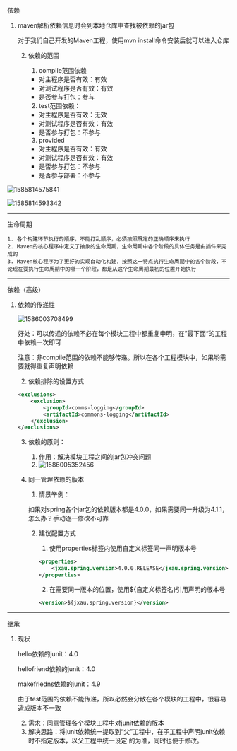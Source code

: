 依赖

 1. maven解析依赖信息时会到本地仓库中查找被依赖的jar包

    对于我们自己开发的Maven工程，使用mvn install命令安装后就可以进入仓库

	2. 依赖的范围

    	1. compile范围依赖
        * 对主程序是否有效：有效
        * 对测试程序是否有效：有效
        * 是否参与打包：参与
    	2. test范围依赖：
        - 对主程序是否有效：无效
        - 对测试程序是否有效：有效
        - 是否参与打包：不参与
    	3. provided
        - 对主程序是否有效：有效
        - 对测试程序是否有效：有效
        - 是否参与打包：不参与
        - 是否参与部署：不参与

![1585814575841](C:\Users\hl2333\AppData\Roaming\Typora\typora-user-images\1585814575841.png)

![1585814593342](C:\Users\hl2333\AppData\Roaming\Typora\typora-user-images\1585814593342.png)

------------------------------

生命周期

	1. 各个构建环节执行的顺序，不能打乱顺序，必须按照既定的正确顺序来执行
 	2. Maven的核心程序中定义了抽象的生命周期，生命周期中各个阶段的具体任务是由插件来完成的
 	3. Maven核心程序为了更好的实现自动化构建，按照这一特点执行生命周期中的各个阶段，不论现在要执行生命周期中的哪一个阶段，都是从这个生命周期最初的位置开始执行



-------------------



依赖（高级）

 1. 依赖的传递性

    ![1586003708499](C:\Users\hl2333\AppData\Roaming\Typora\typora-user-images\1586003708499.png)

    好处：可以传递的依赖不必在每个模块工程中都重复申明，在”最下面“的工程中依赖一次即可

    注意：非compile范围的依赖不能够传递。所以在各个工程模块中，如果哟需要就得重复声明依赖

	2. 依赖排除的设置方式

    ```xml
    <exclusions>
    	<exclusion>
        	<groupId>comms-logging</groupId>
            <artifactId>commons-logging</artifactId>
        </exclusion>
    </exclusions>
    ```

	3. 依赖的原则：

    	1. 作用：解决模块工程之间的jar包冲突问题
    	2. ![1586005352456](C:\Users\hl2333\AppData\Roaming\Typora\typora-user-images\1586005352456.png)

	4. 同一管理依赖的版本

    	1. 情景举例：

        如果对spring各个jar包的依赖版本都是4.0.0，如果需要同一升级为4.1.1，怎么办？手动逐一修改不可靠

    	2. 建议配置方式

        	1. 使用properties标签内使用自定义标签同一声明版本号

            ```xml
            <properties>
            	<jxau.spring.version>4.0.0.RELEASE</jxau.spring.version>
            </properties>
            ```

        	2. 在需要同一版本的位置，使用${自定义标签名}引用声明的版本号

            ```xml
            <version>${jxau.spring.version}</version>
            ```

--------------------

继承

 1. 现状 

    hello依赖的junit：4.0

    hellofriend依赖的junit：4.0

    makefriedns依赖的junit：4.9

     

    由于test范围的依赖不能传递，所以必然会分散在各个模块的工程中，很容易造成版本不一致

	2. 需求：同意管理各个模块工程中对junit依赖的版本
	3. 解决思路：将junit依赖统一提取到“父”工程中，在子工程中声明junit依赖时不指定版本，以父工程中统一设定 的为准，同时也便于修改。